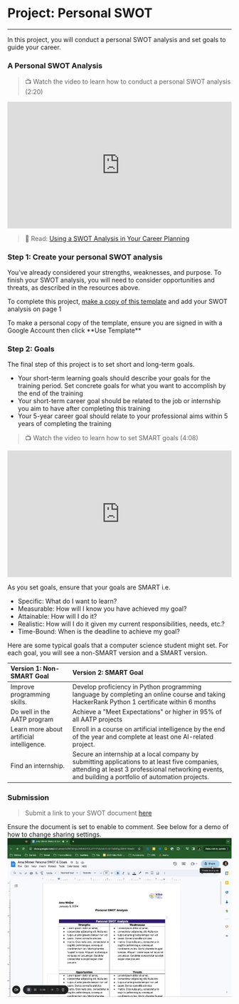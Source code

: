 # Project: Personal SWOT
---

In this project, you will conduct a personal SWOT analysis and set goals to guide your career. 

### A Personal SWOT Analysis

> 📺 Watch the video to learn how to conduct a personal SWOT analysis (2:20)

 <div style="position: relative; padding-bottom: 56.25%; height: 0;">
  <iframe width="560" height="315" src="https://www.youtube.com/embed/PBOtnyt7BP4?si=rwyI338CDTNqML0X" title="YouTube video player" frameborder="0" allow="accelerometer; autoplay; clipboard-write; encrypted-media; gyroscope; picture-in-picture; web-share" allowfullscreen style="position: absolute; top: 0; left: 0; width: 100%; height: 100%;"></iframe>
</div>

> 📖 Read: [Using a SWOT Analysis in Your Career Planning](https://www.livecareer.com/resources/careers/planning/swot-analysis)

### Step 1: Create your personal SWOT analysis

You’ve already considered your strengths, weaknesses, and purpose. To finish your SWOT analysis, you will need to consider opportunities and threats, as described in the resources above. 

To complete this project, [make a copy of this template](https://docs.google.com/document/d/1MlTCDVotZz7xaHxuh6Kjjkl5U4NLg6HJhhlhiZ7y1Yg/template/preview) and add your SWOT analysis on page 1
<aside> To make a personal copy of the template, ensure you are signed in with a Google Account then click **Use Template** </aside>

### Step 2: Goals

The final step of this project is to set short and long-term goals.
- Your short-term learning goals should describe your goals for the training period. Set concrete goals for what you want to accomplish by the end of the training
- Your short-term career goal should be related to the job or internship you aim to have after completing this training
- Your 5-year career goal should relate to your professional aims within 5 years of completing the training
> 📺 Watch the video to learn how to set SMART goals (4:08)

 <div style="position: relative; padding-bottom: 56.25%; height: 0;">
  <iframe width="560" height="315" src="https://www.youtube.com/embed/XpKvs-apvOs?si=LRNfSOxEq91b9GwQ" title="YouTube video player" frameborder="0" allow="accelerometer; autoplay; clipboard-write; encrypted-media; gyroscope; picture-in-picture; web-share" allowfullscreen style="position: absolute; top: 0; left: 0; width: 100%; height: 100%;"></iframe>
</div>

As you set goals, ensure that your goals are SMART i.e.

- Specific: What do I want to learn?
- Measurable: How will I know you have achieved my goal?
- Attainable:  How will I do it?
- Realistic: How will I do it given my current responsibilities, needs, etc.?
- Time-Bound: When is the deadline to achieve my goal?

Here are some typical goals that a computer science student might set. For each goal, you will see a non-SMART version and a SMART version.

| Version 1: Non-SMART Goal                                   | Version 2: SMART Goal
| :----                                                       | :----                         
| Improve programming skills. | Develop proficiency in Python programming language by completing an online course and taking HackerRank Python 1 certificate within 6 months
|Do well in the AATP program | Achieve a "Meet Expectations" or higher in 95% of all AATP projects
| Learn more about artificial intelligence. | Enroll in a course on artificial intelligence by the end of the year and complete at least one AI-related project.
| Find an internship.  | 	Secure an internship at a local company by submitting applications to at least five companies, attending at least 3 professional networking events, and building a portfolio of automation projects.

 
### Submission

> Submit a link to your SWOT document [here](https://airtable.com/appdi1dZ5NJo3ryDG/pagrFbxzfxxmCmY8L/form)

Ensure the document is set to enable to comment. See below for a demo of how to change sharing settings. 
     ![Document Sharing](docs-commenting.gif)
    

